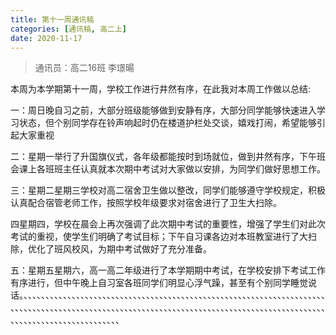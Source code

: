 ```yaml
---
title: 第十一周通讯稿
categories: [通讯稿, 高二上]
date: 2020-11-17
---
```


> 通讯员：高二16班 李璟暘

本周为本学期第十一周，学校工作进行井然有序，在此我对本周工作做以总结:

一：周日晚自习之前，大部分班级能够做到安静有序，大部分同学能够快速进入学习状态，但个别同学存在铃声响起时仍在楼道护栏处交谈，嬉戏打闹，希望能够引起大家重视

二：星期一举行了升国旗仪式，各年级都能按时到场就位，做到井然有序，下午班会课上各班班主任认真就本次期中考试对大家做以安排，为同学们做好思想工作。

三：星期二星期三学校对高二宿舍卫生做以整改，同学们能够遵守学校规定，积极认真配合宿管老师工作，按照学校年级要求对宿舍进行了卫生大扫除。

四星期四，学校在晨会上再次强调了此次期中考试的重要性，增强了学生们对此次考试的重视，使学生们明确了考试目标；下午自习课各边对本班教室进行了大扫除，优化了班风校风，为期中考试做好了充分准备。

五：星期五星期六，高一高二年级进行了本学期期中考试，在学校安排下考试工作有序进行，但中午晚上自习室各班同学们明显心浮气躁，甚至有个别同学睡觉说话。、、、、、、、、、、、、、、、、、、、、、、、、、、、、、、、、、、、、、、、、、、、、、、、、、、、、、、、、、、、、、、、、、、、、、、、、、、、、、、、、、、、、、、、、、、、、、、、、、、、、、、、、、、、、、、、、、、、、、、、、、、、、、、、、、、、、、、、、、、、、、、、、、、、、、、、、、、、、、、、、、、、、、、
